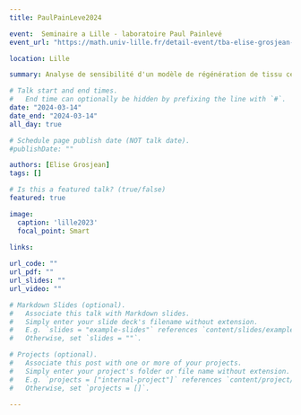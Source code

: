 ```yaml
---
title: PaulPainLeve2024

event:  Seminaire a Lille - laboratoire Paul Painlevé
event_url: "https://math.univ-lille.fr/detail-event/tba-elise-grosjean-inria-saclay"

location: Lille

summary: Analyse de sensibilité d'un modèle de régénération de tissu cellulaire et méthodes de base réduite non-intrusives deux-grilles

# Talk start and end times.
#   End time can optionally be hidden by prefixing the line with `#`.
date: "2024-03-14"
date_end: "2024-03-14"
all_day: true

# Schedule page publish date (NOT talk date).
#publishDate: ""

authors: [Elise Grosjean]
tags: []

# Is this a featured talk? (true/false)
featured: true

image:
  caption: 'lille2023'
  focal_point: Smart
  
links:

url_code: ""
url_pdf: ""
url_slides: ""
url_video: ""

# Markdown Slides (optional).
#   Associate this talk with Markdown slides.
#   Simply enter your slide deck's filename without extension.
#   E.g. `slides = "example-slides"` references `content/slides/example-slides.md`.
#   Otherwise, set `slides = ""`.

# Projects (optional).
#   Associate this post with one or more of your projects.
#   Simply enter your project's folder or file name without extension.
#   E.g. `projects = ["internal-project"]` references `content/project/deep-learning/index.md`.
#   Otherwise, set `projects = []`.

---
```


